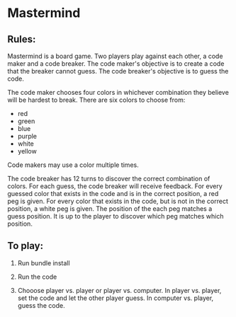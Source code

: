 # Mastermind

## Rules:

Mastermind is a board game. Two players play against each other, a code maker and a code breaker. The code maker's objective is to create a code that the breaker cannot guess. The code breaker's objective is to guess the code.

The code maker chooses four colors in whichever combination they believe will be hardest to break. There are six colors to choose from:

- red
- green
- blue
- purple
- white
- yellow

Code makers may use a color multiple times.

The code breaker has 12 turns to discover the correct combination of colors. For each guess, the code breaker will receive feedback. For every guessed color that exists in the code and is in the correct position, a red peg is given. For every color that exists in the code, but is not in the correct position, a white peg is given. The position of the each peg matches a guess position. It is up to the player to discover which peg matches which position.

## To play:

1. Run bundle install

2. Run the code

3. Chooose player vs. player or player vs. computer. In player vs. player, set the code and let the other player guess. In computer vs. player, guess the code.
